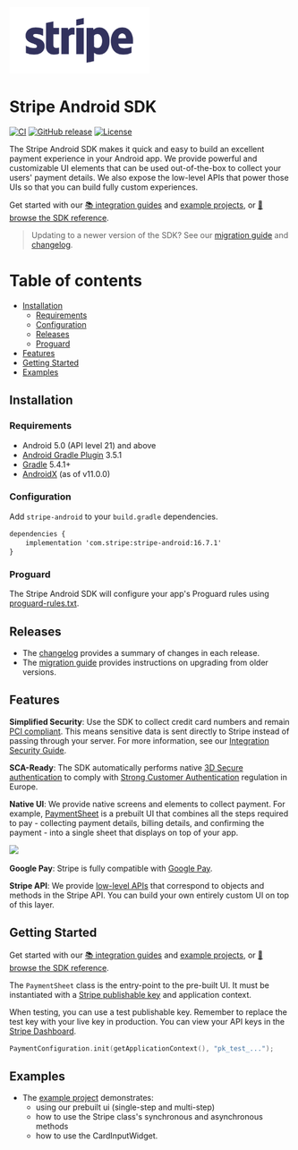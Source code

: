 [<img width="250" height="119" src="https://raw.githubusercontent.com/stripe/stripe-android/master/assets/stripe_logo_slate_small.png"/>](https://stripe.com/docs/mobile/android)

# Stripe Android SDK

[![CI](https://github.com/stripe/stripe-android/workflows/CI/badge.svg)](https://github.com/stripe/stripe-android/actions?query=workflow%3ACI)
[![GitHub release](https://img.shields.io/github/release/stripe/stripe-android.svg?maxAge=60)](https://github.com/stripe/stripe-android/releases)
[![License](https://img.shields.io/github/license/stripe/stripe-android)](https://github.com/stripe/stripe-android/blob/master/LICENSE)

The Stripe Android SDK makes it quick and easy to build an excellent payment experience in your Android app. We provide powerful and customizable UI elements that can be used out-of-the-box to collect your users' payment details. We also expose the low-level APIs that power those UIs so that you can build fully custom experiences. 

Get started with our [📚 integration guides](https://stripe.com/docs/payments) and [example projects](#examples), or [📘 browse the SDK reference](https://stripe.dev/stripe-android/).

> Updating to a newer version of the SDK? See our [migration guide](https://github.com/stripe/stripe-android/blob/master/MIGRATING.md) and [changelog](https://github.com/stripe/stripe-android/blob/master/CHANGELOG.md).


Table of contents
=================

<!--ts-->
   * [Installation](#installation)
      * [Requirements](#requirements)
      * [Configuration](#configuration)
      * [Releases](#releases)
      * [Proguard](#proguard)
   * [Features](#features)
   * [Getting Started](#getting-started)
   * [Examples](#examples)
<!--te-->

## Installation

### Requirements

* Android 5.0 (API level 21) and above
* [Android Gradle Plugin](https://developer.android.com/studio/releases/gradle-plugin) 3.5.1
* [Gradle](https://gradle.org/releases/) 5.4.1+
* [AndroidX](https://developer.android.com/jetpack/androidx/) (as of v11.0.0)

### Configuration

Add `stripe-android` to your `build.gradle` dependencies.

```
dependencies {
    implementation 'com.stripe:stripe-android:16.7.1'
}
```

### Proguard

The Stripe Android SDK will configure your app's Proguard rules using [proguard-rules.txt](stripe/proguard-rules.txt).

## Releases
* The [changelog](CHANGELOG.md) provides a summary of changes in each release.
* The [migration guide](MIGRATING.md) provides instructions on upgrading from older versions.

## Features

**Simplified Security**: Use the SDK to collect credit card numbers and remain [PCI compliant](https://stripe.com/docs/security#pci-dss-guidelines). This means sensitive data is sent directly to Stripe instead of passing through your server. For more information, see our [Integration Security Guide](https://stripe.com/docs/security).

**SCA-Ready**: The SDK automatically performs native [3D Secure authentication](https://stripe.com/docs/payments/3d-secure) to comply with [Strong Customer Authentication](https://stripe.com/docs/strong-customer-authentication) regulation in Europe.

**Native UI**: We provide native screens and elements to collect payment. For example, [PaymentSheet](https://stripe.com/payments/accept-a-payment?platform=android) is a prebuilt UI that combines all the steps required to pay - collecting payment details, billing details, and confirming the payment  - into a single sheet that displays on top of your app.

<img src="https://raw.githubusercontent.com/stripe/stripe-android/michelleb/mc-update-readme/assets/payment_sheet_complete.png"/>

**Google Pay**: Stripe is fully compatible with [Google Pay](https://stripe.com/docs/google-pay).

**Stripe API**: We provide [low-level APIs](https://stripe.dev/stripe-android/stripe/com.stripe.android/-stripe/index.html) that correspond to objects and methods in the Stripe API. You can build your own entirely custom UI on top of this layer.


## Getting Started

Get started with our [📚 integration guides](https://stripe.com/docs/payments) and [example projects](#examples), or [📘 browse the SDK reference](https://stripe.dev/stripe-android/).

The `PaymentSheet` class is the entry-point to the pre-built UI. It must be instantiated with a [Stripe publishable key](https://stripe.com/docs/keys) and application context.

When testing, you can use a test publishable key. Remember to replace the test key with your live key in production. You can view your API keys in the [Stripe Dashboard](https://dashboard.stripe.com/apikeys).

```kotlin
PaymentConfiguration.init(getApplicationContext(), "pk_test_...");
```

## Examples
- The [example project](https://github.com/stripe/stripe-android/tree/master/example) demonstrates:
    - using our prebuilt ui (single-step and multi-step)
    - how to use the Stripe class's synchronous and asynchronous methods
    - how to use the CardInputWidget.


